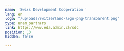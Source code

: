 ```yaml
---
name: 'Swiss Development Cooperation '
lang: en
logo: "/uploads/switzerland-logo-png-transparent.png"
type: unam_partners
link: https://www.eda.admin.ch/sdc
position: 13
hidden: false

---
```

